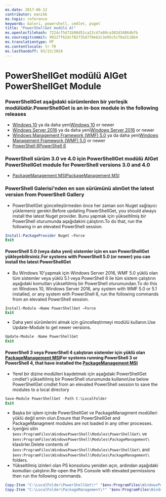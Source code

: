 ```yaml
---
ms.date: 2017-06-12
contributor: manikb
ms.topic: reference
keywords: Galeri, powershell, cmdlet, psget
title: "PowerShellGet modülü Al"
ms.openlocfilehash: 7224cf5d71b98d51ca22c47a00ca382d34864bfb
ms.sourcegitcommit: 99227f62dcf827354770eb2c3e95c5cf6a3118b4
ms.translationtype: MT
ms.contentlocale: tr-TR
ms.lasthandoff: 03/15/2018
---
```

<a name="get-powershellget-module"></a><span data-ttu-id="44036-103">PowerShellGet modülü Al</span><span class="sxs-lookup"><span data-stu-id="44036-103">Get PowerShellGet Module</span></span>
========================

### <a name="powershellget-is-an-in-box-module-in-the-following-releases"></a><span data-ttu-id="44036-104">PowerShellGet aşağıdaki sürümlerden bir yerleşik modülüdür.</span><span class="sxs-lookup"><span data-stu-id="44036-104">PowerShellGet is an in-box module in the following releases</span></span>
- <span data-ttu-id="44036-105">[Windows 10](https://www.microsoft.com/windows/get-windows-10) ya da daha yeni</span><span class="sxs-lookup"><span data-stu-id="44036-105">[Windows 10](https://www.microsoft.com/windows/get-windows-10) or newer</span></span>
- <span data-ttu-id="44036-106">[Windows Server 2016](https://technet.microsoft.com/windows-server-docs/get-started/windows-server-2016) ya da daha yeni</span><span class="sxs-lookup"><span data-stu-id="44036-106">[Windows Server 2016](https://technet.microsoft.com/windows-server-docs/get-started/windows-server-2016) or newer</span></span>
- <span data-ttu-id="44036-107">[Windows Management Framework (WMF) 5.0](https://www.microsoft.com/download/details.aspx?id=50395) ya da daha yeni</span><span class="sxs-lookup"><span data-stu-id="44036-107">[Windows Management Framework (WMF) 5.0](https://www.microsoft.com/download/details.aspx?id=50395) or newer</span></span>
- [<span data-ttu-id="44036-108">PowerShell 6</span><span class="sxs-lookup"><span data-stu-id="44036-108">PowerShell 6</span></span>](https://github.com/PowerShell/PowerShell/releases)

### <a name="get-powershellget-module-for-powershell-versions-30-and-40"></a><span data-ttu-id="44036-109">PowerShell sürüm 3.0 ve 4.0 için PowerShellGet modülü Al</span><span class="sxs-lookup"><span data-stu-id="44036-109">Get PowerShellGet module for PowerShell versions 3.0 and 4.0</span></span>
- [<span data-ttu-id="44036-110">PackageManagement MSI</span><span class="sxs-lookup"><span data-stu-id="44036-110">PackageManagement MSI</span></span>](http://go.microsoft.com/fwlink/?LinkID=746217&clcid=0x409) 

### <a name="get-the-latest-version-from-powershell-gallery"></a><span data-ttu-id="44036-111">PowerShell Galerisi'nden en son sürümünü alın</span><span class="sxs-lookup"><span data-stu-id="44036-111">Get the latest version from PowerShell Gallery</span></span>

- <span data-ttu-id="44036-112">PowerShellGet güncelleştirmeden önce her zaman son Nuget sağlayıcı yüklemeniz gerekir.</span><span class="sxs-lookup"><span data-stu-id="44036-112">Before updating PowerShellGet, you should always install the latest Nuget provider.</span></span> <span data-ttu-id="44036-113">Bunu yapmak için yükseltilmiş bir PowerShell oturumunda aşağıdakini çalıştırın.</span><span class="sxs-lookup"><span data-stu-id="44036-113">To do that, run the following in an elevated PowerShell session.</span></span>
```powershell
Install-PackageProvider Nuget –Force
Exit
```

#### <a name="for-systems-with-powershell-50-or-newer-you-can-install-the-latest-powershellget"></a><span data-ttu-id="44036-114">PowerShell 5.0 (veya daha yeni) sistemler için en son PowerShellGet yükleyebilirsiniz.</span><span class="sxs-lookup"><span data-stu-id="44036-114">For systems with PowerShell 5.0 (or newer) you can install the latest PowerShellGet</span></span> 
- <span data-ttu-id="44036-115">Bu Windows 10'yapmak için Windows Server 2016, WMF 5.0 yüklü olan tüm sistemler veya yüklü 5.1 veya PowerShell 6 ile tüm sistem çalıştırın aşağıdaki komutları yükseltilmiş bir PowerShell oturumundan.</span><span class="sxs-lookup"><span data-stu-id="44036-115">To do this on Windows 10, Windows Server 2016, any system with WMF 5.0 or 5.1 installed, or any system with PowerShell 6, run the following commands from an elevated PowerShell session.</span></span>
```powershell
Install-Module –Name PowerShellGet –Force
Exit
```

- <span data-ttu-id="44036-116">Daha yeni sürümlerini almak için güncelleştirmeyi modülü kullanın.</span><span class="sxs-lookup"><span data-stu-id="44036-116">Use Update-Module to get newer versions.</span></span>
```powershell
Update-Module -Name PowerShellGet
Exit
```

#### <a name="for-systems-running-powershell-3-or-powershell-4-that-have-installed-the-packagemanagement-msihttpgomicrosoftcomfwlinklinkid746217clcid0x409"></a><span data-ttu-id="44036-117">PowerShell 3 veya PowerShell 4 çalıştıran sistemler için yüklü olan [PackageManagement MSI](http://go.microsoft.com/fwlink/?LinkID=746217&clcid=0x409)</span><span class="sxs-lookup"><span data-stu-id="44036-117">For systems running PowerShell 3 or PowerShell 4, that have installed the [PackageManagement MSI](http://go.microsoft.com/fwlink/?LinkID=746217&clcid=0x409)</span></span>

- <span data-ttu-id="44036-118">Yerel bir dizine modülleri kaydetmek için aşağıdaki PowerShellGet cmdlet'i yükseltilmiş bir PowerShell oturumunda kullanın</span><span class="sxs-lookup"><span data-stu-id="44036-118">Use below PowerShellGet cmdlet from an elevated PowerShell session to save the modules to a local directory</span></span>

```powershell
Save-Module PowerShellGet -Path C:\LocalFolder
Exit
```

- <span data-ttu-id="44036-119">Başka bir işlem içinde PowerShellGet ve PackageManagment modülleri yüklü değil emin olun.</span><span class="sxs-lookup"><span data-stu-id="44036-119">Ensure that PowerShellGet and PackageManagment modules are not loaded in any other processes.</span></span>
- <span data-ttu-id="44036-120">İçeriğini silin `$env:ProgramFiles\WindowsPowerShell\Modules\PowerShellGet\` ve `$env:ProgramFiles\WindowsPowerShell\Modules\PackageManagement\` klasörler.</span><span class="sxs-lookup"><span data-stu-id="44036-120">Delete contents of `$env:ProgramFiles\WindowsPowerShell\Modules\PowerShellGet\` and  `$env:ProgramFiles\WindowsPowerShell\Modules\PackageManagement\` folders.</span></span>
- <span data-ttu-id="44036-121">Yükseltilmiş izinleri olan PS konsolunu yeniden açın, ardından aşağıdaki komutları çalıştırın.</span><span class="sxs-lookup"><span data-stu-id="44036-121">Re-open the PS Console with elevated permissions then run the following commands.</span></span>

```powershell
Copy-Item "C:\LocalFolder\PowerShellGet\*" "$env:ProgramFiles\WindowsPowerShell\Modules\PowerShellGet\" -Recurse -Force
Copy-Item "C:\LocalFolder\PackageManagement\*" "$env:ProgramFiles\WindowsPowerShell\Modules\PackageManagement\" -Recurse -Force